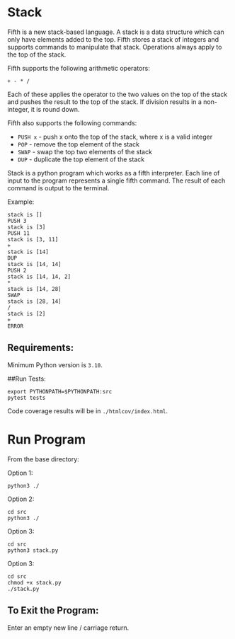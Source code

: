 # Stack

Fifth is a new stack-based language. A stack is a data structure which can only have elements added to the top.
Fifth stores a stack of integers and supports commands to manipulate that stack.
Operations always apply to the top of the stack.

Fifth supports the following arithmetic operators:

```
+ - * /
```

Each of these applies the operator to the two values on the top of the stack and pushes the
result to the top of the stack. If division results in a non-integer, it is round down.

Fifth also supports the following commands:

* `PUSH x` - push x onto the top of the stack, where x is a valid integer
* `POP` - remove the top element of the stack
* `SWAP` - swap the top two elements of the stack
* `DUP` - duplicate the top element of the stack

Stack is a python program which works as a fifth interpreter. Each line of input to the program
represents a single fifth command.  The result of each command is output to the terminal.

Example:
```
stack is []
PUSH 3
stack is [3]
PUSH 11
stack is [3, 11]
+
stack is [14]
DUP
stack is [14, 14]
PUSH 2
stack is [14, 14, 2]
*
stack is [14, 28]
SWAP
stack is [28, 14]
/
stack is [2]
+
ERROR
```

## Requirements:
Minimum Python version is `3.10`.


##Run Tests:
```commandline
export PYTHONPATH=$PYTHONPATH:src
pytest tests
```
Code coverage results will be in `./htmlcov/index.html`.

# Run Program
From the base directory:

Option 1:
```commandline
python3 ./
```

Option 2:
```commandline
cd src
python3 ./
```

Option 3:
```commandline
cd src
python3 stack.py
```

Option 3:
```commandline
cd src
chmod +x stack.py
./stack.py
```

## To Exit the Program:
Enter an empty new line / carriage return.